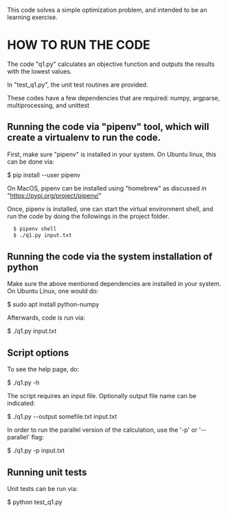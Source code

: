 This code solves a simple optimization problem, and intended to be an learning exercise.


# HOW TO RUN THE CODE

The code "q1.py" calculates an objective function and outputs the results with the lowest values.

In "test_q1.py", the unit test routines are provided.

These codes have a few dependencies that are required: numpy, argparse, multiprocessing, and unittest

##  Running the code via "pipenv" tool, which will create a virtualenv to run the code.

First, make sure "pipenv" is installed in your system. On Ubuntu linux, this can be done via:

  $ pip install --user pipenv

On MacOS, pipenv can be installed using "homebrew" as discussed in "https://pypi.org/project/pipenv/"

Once, pipenv is installed, one can start the virtual environment shell, and run the code by doing the followings in the project folder.

```sh
  $ pipenv shell
  $ ./q1.py input.txt
```

##  Running the code via the system installation of python

Make sure the above mentioned dependencies are installed in your system. On Ubuntu Linux, one would do:

  $ sudo apt install python-numpy

Afterwards, code is run via:

  $ ./q1.py input.txt


##  Script options

To see the help page, do:

  $ ./q1.py -h

The script requires an input file. Optionally output file name can be indicated:

  $ ./q1.py --output somefile.txt input.txt

In order to run the parallel version of the calculation, use the '-p' or '--parallel' flag:

  $ ./q1.py -p input.txt


## Running unit tests

Unit tests can be run via:

  $ python test_q1.py

